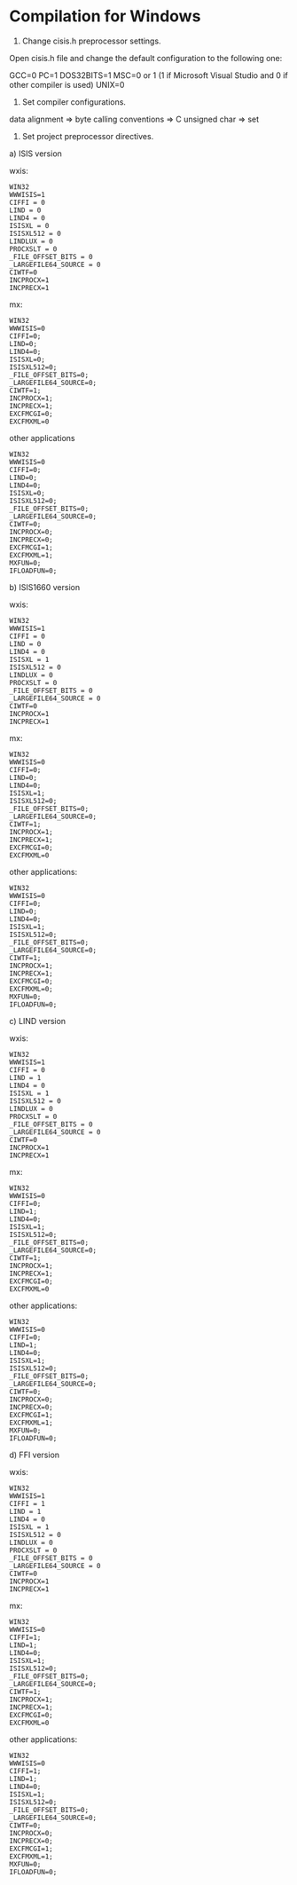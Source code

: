 # Compilation for Windows

1.  Change cisis.h preprocessor settings.

Open cisis.h file and change the default configuration to the following one:

GCC=0 PC=1 DOS32BITS=1 MSC=0 or 1 (1 if Microsoft Visual Studio and 0 if other compiler is used) UNIX=0

1.  Set compiler configurations.

data alignment => byte calling conventions => C unsigned char => set

1.  Set project preprocessor directives.

a) ISIS version

wxis:

```
WIN32
WWWISIS=1
CIFFI = 0
LIND = 0
LIND4 = 0
ISISXL = 0
ISISXL512 = 0
LINDLUX = 0
PROCXSLT = 0
_FILE_OFFSET_BITS = 0
_LARGEFILE64_SOURCE = 0
CIWTF=0
INCPROCX=1
INCPRECX=1
```

mx:

```
WIN32
WWWISIS=0
CIFFI=0;
LIND=0;
LIND4=0;
ISISXL=0;
ISISXL512=0;
_FILE_OFFSET_BITS=0;
_LARGEFILE64_SOURCE=0;
CIWTF=1;
INCPROCX=1;
INCPRECX=1;
EXCFMCGI=0;
EXCFMXML=0
```

other applications

```
WIN32
WWWISIS=0
CIFFI=0;
LIND=0;
LIND4=0;
ISISXL=0;
ISISXL512=0;
_FILE_OFFSET_BITS=0;
_LARGEFILE64_SOURCE=0;
CIWTF=0;
INCPROCX=0;
INCPRECX=0;
EXCFMCGI=1;
EXCFMXML=1;
MXFUN=0;
IFLOADFUN=0;
```

b) ISIS1660 version

wxis:

```
WIN32
WWWISIS=1
CIFFI = 0
LIND = 0
LIND4 = 0
ISISXL = 1
ISISXL512 = 0
LINDLUX = 0
PROCXSLT = 0
_FILE_OFFSET_BITS = 0
_LARGEFILE64_SOURCE = 0
CIWTF=0
INCPROCX=1
INCPRECX=1
```

mx:

```
WIN32
WWWISIS=0
CIFFI=0;
LIND=0;
LIND4=0;
ISISXL=1;
ISISXL512=0;
_FILE_OFFSET_BITS=0;
_LARGEFILE64_SOURCE=0;
CIWTF=1;
INCPROCX=1;
INCPRECX=1;
EXCFMCGI=0;
EXCFMXML=0
```

other applications:

```
WIN32
WWWISIS=0
CIFFI=0;
LIND=0;
LIND4=0;
ISISXL=1;
ISISXL512=0;
_FILE_OFFSET_BITS=0;
_LARGEFILE64_SOURCE=0;
CIWTF=1;
INCPROCX=1;
INCPRECX=1;
EXCFMCGI=0;
EXCFMXML=0;
MXFUN=0;
IFLOADFUN=0;
```

c) LIND version

wxis:

```
WIN32
WWWISIS=1
CIFFI = 0
LIND = 1
LIND4 = 0
ISISXL = 1
ISISXL512 = 0
LINDLUX = 0
PROCXSLT = 0
_FILE_OFFSET_BITS = 0
_LARGEFILE64_SOURCE = 0
CIWTF=0
INCPROCX=1
INCPRECX=1
```

mx:

```
WIN32
WWWISIS=0
CIFFI=0;
LIND=1;
LIND4=0;
ISISXL=1;
ISISXL512=0;
_FILE_OFFSET_BITS=0;
_LARGEFILE64_SOURCE=0;
CIWTF=1;
INCPROCX=1;
INCPRECX=1;
EXCFMCGI=0;
EXCFMXML=0
```

other applications:

```
WIN32
WWWISIS=0
CIFFI=0;
LIND=1;
LIND4=0;
ISISXL=1;
ISISXL512=0;
_FILE_OFFSET_BITS=0;
_LARGEFILE64_SOURCE=0;
CIWTF=0;
INCPROCX=0;
INCPRECX=0;
EXCFMCGI=1;
EXCFMXML=1;
MXFUN=0;
IFLOADFUN=0;
```

d) FFI version

wxis:

```
WIN32
WWWISIS=1
CIFFI = 1
LIND = 1
LIND4 = 0
ISISXL = 1
ISISXL512 = 0
LINDLUX = 0
PROCXSLT = 0
_FILE_OFFSET_BITS = 0
_LARGEFILE64_SOURCE = 0
CIWTF=0
INCPROCX=1
INCPRECX=1
```

mx:

```
WIN32
WWWISIS=0
CIFFI=1;
LIND=1;
LIND4=0;
ISISXL=1;
ISISXL512=0;
_FILE_OFFSET_BITS=0;
_LARGEFILE64_SOURCE=0;
CIWTF=1;
INCPROCX=1;
INCPRECX=1;
EXCFMCGI=0;
EXCFMXML=0
```

other applications:

```
WIN32
WWWISIS=0
CIFFI=1;
LIND=1;
LIND4=0;
ISISXL=1;
ISISXL512=0;
_FILE_OFFSET_BITS=0;
_LARGEFILE64_SOURCE=0;
CIWTF=0;
INCPROCX=0;
INCPRECX=0;
EXCFMCGI=1;
EXCFMXML=1;
MXFUN=0;
IFLOADFUN=0;
```
